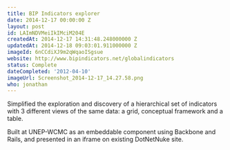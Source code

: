 ```yaml
---
title: BIP Indicators explorer
date: 2014-12-17 00:00:00 Z
layout: post
id: LAImNDVMeiIkIMciM204E
createdAt: 2014-12-17 14:31:48.248000000 Z
updatedAt: 2014-12-18 09:03:01.911000000 Z
imageId: 6nCCdiXJ9m2qWqaoISgsue
website: http://www.bipindicators.net/globalindicators
status: Complete
dateCompleted: '2012-04-10'
imageUrl: Screenshot_2014-12-17_14.27.58.png
who: jonathan
---
```


Simplified the exploration and discovery of a hierarchical set of indicators with 3 different views of the same data: a grid, conceptual framework and a table.

Built at UNEP-WCMC as an embeddable component using Backbone and Rails, and presented in an iframe on existing DotNetNuke site.